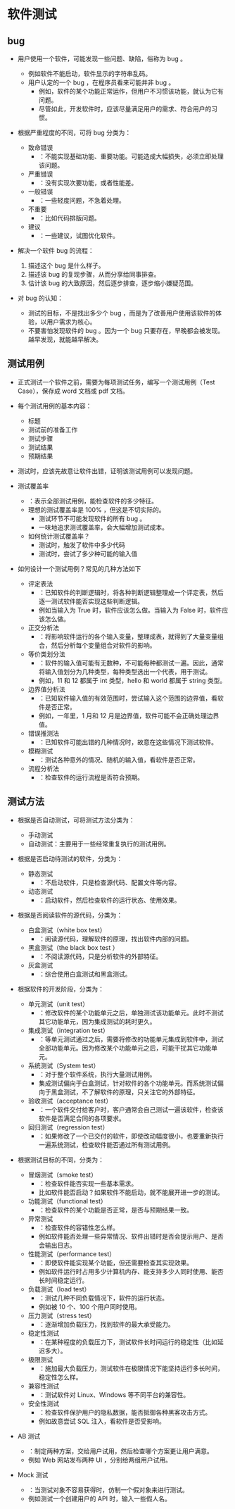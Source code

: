 # 软件测试

## bug

- 用户使用一个软件，可能发现一些问题、缺陷，俗称为 bug 。
  - 例如软件不能启动，软件显示的字符串乱码。
  - 用户认定的一个 bug ，在程序员看来可能并非 bug 。
    - 例如，软件的某个功能正常运作，但用户不习惯该功能，就认为它有问题。
    - 尽管如此，开发软件时，应该尽量满足用户的需求、符合用户的习惯。

- 根据严重程度的不同，可将 bug 分类为：
  - 致命错误
    - ：不能实现基础功能、重要功能。可能造成大幅损失，必须立即处理该问题。
  - 严重错误
    - ：没有实现次要功能，或者性能差。
  - 一般错误
    - ：一些轻度问题，不急着处理。
  - 不重要
    - ：比如代码排版问题。
  - 建议
    - ：一些建议，试图优化软件。

- 解决一个软件 bug 的流程：
  1. 描述这个 bug 是什么样子。
  2. 描述该 bug 的复现步骤，从而分享给同事排查。
  3. 估计该 bug 的大致原因，然后逐步排查，逐步缩小嫌疑范围。

- 对 bug 的认知：
  - 测试的目标，不是找出多少个 bug ，而是为了改善用户使用该软件的体验，以用户需求为核心。
  - 不要害怕发现软件的 bug 。因为一个 bug 只要存在，早晚都会被发现。越早发现，就能越早解决。

## 测试用例

- 正式测试一个软件之前，需要为每项测试任务，编写一个测试用例（Test Case），保存成 word 文档或 pdf 文档。

- 每个测试用例的基本内容：
  - 标题
  - 测试前的准备工作
  - 测试步骤
  - 测试结果
  - 预期结果

- 测试时，应该先故意让软件出错，证明该测试用例可以发现问题。

- 测试覆盖率
  - ：表示全部测试用例，能检查软件的多少特征。
  - 理想的测试覆盖率是 100% ，但这是不切实际的。
    - 测试环节不可能发现软件的所有 bug 。
    - 一味地追求测试覆盖率，会大幅增加测试成本。
  - 如何统计测试覆盖率？
    - 测试时，触发了软件中多少代码
    - 测试时，尝试了多少种可能的输入值

- 如何设计一个测试用例？常见的几种方法如下
  - 评定表法
    - ：已知软件的判断逻辑时，将各种判断逻辑整理成一个评定表，然后逐一测试软件能否实现这些判断逻辑。
    - 例如当输入为 True 时，软件应该怎么做。当输入为 False 时，软件应该怎么做。
  - 正交分析法
    - ：将影响软件运行的各个输入变量，整理成表，就得到了大量变量组合，然后分析每个变量组合对软件的影响。
  - 等价类划分法
    - ：软件的输入值可能有无数种，不可能每种都测试一遍。因此，通常将输入值划分为几种类型，每种类型选出一个代表，用于测试。
    - 例如，11 和 12 都属于 int 类型，hello 和 world 都属于 string 类型。
  - 边界值分析法
    - ：已知软件输入值的有效范围时，尝试输入这个范围的边界值，看软件是否正常。
    - 例如，一年里，1 月和 12 月是边界值，软件可能不会正确处理边界值。
  - 错误推测法
    - ：已知软件可能出错的几种情况时，故意在这些情况下测试软件。
  - 模糊测试
    - ：测试各种意外的情况、随机的输入值，看软件是否正常。
  - 流程分析法
    - ：检查软件的运行流程是否符合预期。

## 测试方法

- 根据是否自动测试，可将测试方法分类为：
  - 手动测试
  - 自动测试：主要用于一些经常重复执行的测试用例。

- 根据是否启动待测试的软件，分类为：
  - 静态测试
    - ：不启动软件，只是检查源代码、配置文件等内容。
  - 动态测试
    - ：启动软件，然后检查软件的运行状态、使用效果。

- 根据是否阅读软件的源代码，分类为：
  - 白盒测试（white box test）
    - ：阅读源代码，理解软件的原理，找出软件内部的问题。
  - 黑盒测试（the black box test ）
    - ：不阅读源代码，只是分析软件的外部特征。
  - 灰盒测试
    - ：综合使用白盒测试和黑盒测试。

- 根据软件的开发阶段，分类为：
  - 单元测试（unit test）
    - ：修改软件的某个功能单元之后，单独测试该功能单元。此时不测试其它功能单元，因为集成测试的耗时更久。
  - 集成测试（integration test）
    - ：等单元测试通过之后，需要将修改的功能单元集成到软件中，测试全部功能单元。因为修改某个功能单元之后，可能干扰其它功能单元。
  - 系统测试（System test）
    - ：对于整个软件系统，执行大量测试用例。
    - 集成测试偏向于白盒测试，针对软件的各个功能单元。而系统测试偏向于黑盒测试，不了解软件的原理，只关注它的外部特征。
  - 验收测试（acceptance test）
    - ：一个软件交付给客户时，客户通常会自己测试一遍该软件，检查该软件是否满足合同的各项要求。
  - 回归测试（regression test）
    - ：如果修改了一个已交付的软件，即使改动幅度很小，也要重新执行一遍系统测试，检查软件能否通过所有测试用例。

- 根据测试目标的不同，分类为：
  - 冒烟测试（smoke test）
    - ：检查软件能否实现一些基本需求。
    - 比如软件能否启动？如果软件不能启动，就不能展开进一步的测试。
  - 功能测试（functional test）
    - ：检查软件的某个功能是否正常，是否与预期结果一致。
  - 异常测试
    - ：检查软件的容错性怎么样。
    - 例如软件能否处理一些异常情况、软件出错时是否会提示用户、是否会输出日志。
  - 性能测试（performance test）
    - ：即使软件能实现某个功能，但还需要检查其实现效果。
    - 例如软件运行时占用多少计算机内存、能支持多少人同时使用、能否长时间稳定运行。
  - 负载测试（load test）
    - ：测试几种不同负载情况下，软件的运行状态。
    - 例如被 10 个、100 个用户同时使用。
  - 压力测试（stress test）
    - ：逐渐增加负载压力，找到软件的最大承受能力。
  - 稳定性测试
    - ：在某种程度的负载压力下，测试软件长时间运行的稳定性（比如延迟多大）。
  - 极限测试
    - ：施加最大负载压力，测试软件在极限情况下能坚持运行多长时间，稳定性怎么样。
  - 兼容性测试
    - ：测试软件对 Linux、Windows 等不同平台的兼容性。
  - 安全性测试
    - ：检查软件保护用户的隐私数据，能否抵御各种黑客攻击方式。
    - 例如故意尝试 SQL 注入，看软件是否受影响。

- AB 测试
  - ：制定两种方案，交给用户试用，然后检查哪个方案更让用户满意。
  - 例如 Web 网站发布两种 UI ，分别给两组用户试用。

- Mock 测试
  - ：当测试对象不容易获得时，仿制一个假对象来进行测试。
  - 例如测试一个创建用户的 API 时，输入一些假人名。
